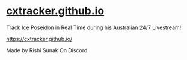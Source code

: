 # [cxtracker.github.io](https://cxtracker.github.io/)
Track Ice Poseidon in Real Time during his Australian 24/7 Livestream!

https://cxtracker.github.io/

Made by Rishi Sunak On Discord
